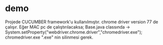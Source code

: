 # demo
Projede CUCUMBER framework'u kullanılmıştır.
chrome driver version 77 de çalışır.
Eğer MAC pc de çalıştırılacaksa; 
Base.java classında ->
System.setProperty("webdriver.chrome.driver","chromedriver.exe");
chromedriver.exe ".exe" nin silinmesi gerek.
